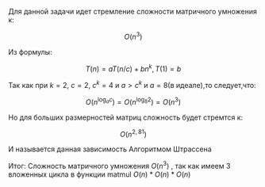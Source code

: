 Для данной задачи идет стремление сложности матричного умножения к:

$$
O(n^3)
$$

Из формулы:

$$
Т(n) = а Т(n/с) + bn^k, T(1) = b
$$

Так как при $k=2$, $c=2$, $c^k=4$ и  $а>с^k$ и $a=8$(в идеале),то следует,что:

$$
O(n^{\log_{a}{c}}) = O(n^{\log_{8}{2}}) = O(n^3)
$$

Но для больших размерностей матриц сложность будет стремтся к:

$$
O(n^{2,81})
$$

И называется данная зависимость Алгоритмом Штрассена

Итог: 
Сложность матричного умножения $O(n^3)$ , так как имеем 3 вложенных цикла в функции matmul
$O(n)*O(n)*O(n)$
